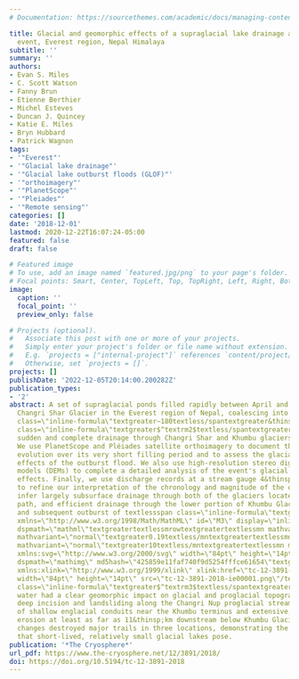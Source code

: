 ```yaml
---
# Documentation: https://sourcethemes.com/academic/docs/managing-content/

title: Glacial and geomorphic effects of a supraglacial lake drainage and outburst
  event, Everest region, Nepal Himalaya
subtitle: ''
summary: ''
authors:
- Evan S. Miles
- C. Scott Watson
- Fanny Brun
- Etienne Berthier
- Michel Esteves
- Duncan J. Quincey
- Katie E. Miles
- Bryn Hubbard
- Patrick Wagnon
tags:
- '"Everest"'
- '"Glacial lake drainage"'
- '"Glacial lake outburst floods (GLOF)"'
- '"orthoimagery"'
- '"PlanetScope"'
- '"Pleiades"'
- '"Remote sensing"'
categories: []
date: '2018-12-01'
lastmod: 2020-12-22T16:07:24-05:00
featured: false
draft: false

# Featured image
# To use, add an image named `featured.jpg/png` to your page's folder.
# Focal points: Smart, Center, TopLeft, Top, TopRight, Left, Right, BottomLeft, Bottom, BottomRight.
image:
  caption: ''
  focal_point: ''
  preview_only: false

# Projects (optional).
#   Associate this post with one or more of your projects.
#   Simply enter your project's folder or file name without extension.
#   E.g. `projects = ["internal-project"]` references `content/project/deep-learning/index.md`.
#   Otherwise, set `projects = []`.
projects: []
publishDate: '2022-12-05T20:14:00.200282Z'
publication_types:
- '2'
abstract: A set of supraglacial ponds filled rapidly between April and July 2017 on
  Changri Shar Glacier in the Everest region of Nepal, coalescing into a textlessspan
  class=\"inline-formula\"textgreater∼180textless/spantextgreater&thinsp;000&thinsp;mtextlessspan
  class=\"inline-formula\"textgreater$^textrm2$textless/spantextgreater lake before
  sudden and complete drainage through Changri Shar and Khumbu glaciers (15–17 July).
  We use PlanetScope and Pléiades satellite orthoimagery to document the system's
  evolution over its very short filling period and to assess the glacial and proglacial
  effects of the outburst flood. We also use high-resolution stereo digital elevation
  models (DEMs) to complete a detailed analysis of the event's glacial and geomorphic
  effects. Finally, we use discharge records at a stream gauge 4&thinsp;km downstream
  to refine our interpretation of the chronology and magnitude of the outburst. We
  infer largely subsurface drainage through both of the glaciers located on its flow
  path, and efficient drainage through the lower portion of Khumbu Glacier. The drainage
  and subsequent outburst of textlessspan class=\"inline-formula\"textgreatertextlessmath
  xmlns=\"http://www.w3.org/1998/Math/MathML\" id=\"M3\" display=\"inline\" overflow=\"scroll\"
  dspmath=\"mathml\"textgreatertextlessmrowtextgreatertextlessmn mathvariant=\"normal\"textgreater1.36textless/mntextgreatertextlessmotextgreater±textless/motextgreatertextlessmn
  mathvariant=\"normal\"textgreater0.19textless/mntextgreatertextlessmotextgreater×textless/motextgreatertextlessmsuptextgreatertextlessmn
  mathvariant=\"normal\"textgreater10textless/mntextgreatertextlessmn mathvariant=\"normal\"textgreater6textless/mntextgreatertextless/msuptextgreatertextless/mrowtextgreatertextless/mathtextgreatertextlessspantextgreatertextlesssvg:svg
  xmlns:svg=\"http://www.w3.org/2000/svg\" width=\"84pt\" height=\"14pt\" class=\"svg-formula\"
  dspmath=\"mathimg\" md5hash=\"425859e11faf740f9d5254fffce61654\"textgreatertextlesssvg:image
  xmlns:xlink=\"http://www.w3.org/1999/xlink\" xlink:href=\"tc-12-3891-2018-ie00001.svg\"
  width=\"84pt\" height=\"14pt\" src=\"tc-12-3891-2018-ie00001.png\"/textgreatertextless/svg:svgtextgreatertextless/spantextgreatertextless/spantextgreater&thinsp;mtextlessspan
  class=\"inline-formula\"textgreater$^textrm3$textless/spantextgreater of impounded
  water had a clear geomorphic impact on glacial and proglacial topography, including
  deep incision and landsliding along the Changri Nup proglacial stream, the collapse
  of shallow englacial conduits near the Khumbu terminus and extensive, enhanced bank
  erosion at least as far as 11&thinsp;km downstream below Khumbu Glacier. These sudden
  changes destroyed major trails in three locations, demonstrating the potential hazard
  that short-lived, relatively small glacial lakes pose.
publication: '*The Cryosphere*'
url_pdf: https://www.the-cryosphere.net/12/3891/2018/
doi: https://doi.org/10.5194/tc-12-3891-2018
---
```

